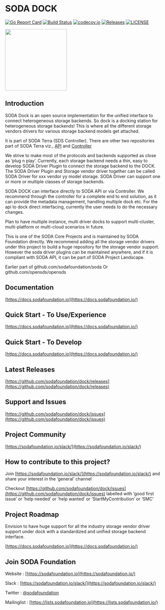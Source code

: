 # SODA DOCK

[![Go Report Card](https://goreportcard.com/badge/github.com/sodafoundation/dock?branch=master)](https://goreportcard.com/report/github.com/sodafoundation/dock)
[![Build Status](https://travis-ci.org/sodafoundation/dock.svg?branch=master)](https://travis-ci.org/sodafoundation/dock)
[![codecov.io](https://codecov.io/github/sodafoundation/dock/coverage.svg?branch=master)](https://codecov.io/github/sodafoundation/dock?branch=master)
[![Releases](https://img.shields.io/github/release/sodafoundation/dock/all.svg?style=flat-square)](https://github.com/sodafoundation/dock/releases)
[![LICENSE](https://img.shields.io/github/license/sodafoundation/dock.svg?style=flat-square)](https://github.com/sodafoundation/dock/blob/master/LICENSE)

<img src="https://sodafoundation.io/wp-content/uploads/2020/01/SODA_logo_outline_color_800x800.png" width="200" height="200">

## Introduction

SODA Dock is an open source implementation for the unified interface to connect heterogeneous storage backends. So dock is a docking station for heterogeneous storage backends! This is where all the different storage vendors drivers for various storage backend models get attached.

It is part of SODA Terra (SDS Controller). There are other two repositories part of SODA Terra viz., [API](https://github.com/sodafoundation/api) and [Controller](https://github.com/sodafoundation/controller)


We strive to make most of the protocols and backends supported as close as ‘plug n play’. Currently, each storage backend needs a thin, easy to develop SODA Driver Plugin to connect the storage backend to the DOCK. The SODA Driver Plugin and Storage vendor driver together can be called SODA Driver for xxx vendor yy model storage. SODA Driver can support one or more or multiple classes of storage backends.

SODA DOCK can interface directly to SODA API or via Controller. We recommend through the controller for a complete end to end solution, as it can provide the metadata management, handling multiple dock etc. For the api to dock direct interfacing, currently the user needs to do the necessary changes.

Plan to have multiple instance, multi driver docks to support multi-cluster, multi-platform or multi-cloud scenarios in future.

This is one of the SODA Core Projects and is maintained by SODA Foundation directly. We recommend adding all the storage vendor drivers under this project to build a huge repository for the storage vendor support. However the soda driver plugins can be maintained anywhere, and if it is compliant with SODA API, it can be part of SODA Project Landscape.

Earlier part of github.com/sodafoundation/soda Or github.com/opensds/opensds

## Documentation

[https://docs.sodafoundation.io](https://docs.sodafoundation.io/)

## Quick Start - To Use/Experience

[https://docs.sodafoundation.io](https://docs.sodafoundation.io/)

## Quick Start - To Develop

[https://docs.sodafoundation.io](https://docs.sodafoundation.io/)

## Latest Releases

[https://github.com/sodafoundation/dock/releases](https://github.com/sodafoundation/dock/releases)

## Support and Issues

[https://github.com/sodafoundation/dock/issues](https://github.com/sodafoundation/dock/issues)

## Project Community

[https://sodafoundation.io/slack/](https://sodafoundation.io/slack/)

## How to contribute to this project?

Join [https://sodafoundation.io/slack/](https://sodafoundation.io/slack/) and share your interest in the ‘general’ channel

Checkout [https://github.com/sodafoundation/dock/issues](https://github.com/sodafoundation/dock/issues) labelled with ‘good first issue’ or ‘help needed’ or ‘help wanted’ or ‘StartMyContribution’ or ‘SMC’

## Project Roadmap

Envision to have huge support for all the industry storage vendor driver support under dock with a standardized and unified storage backend interface.

[https://docs.sodafoundation.io](https://docs.sodafoundation.io/)

## Join SODA Foundation

Website : [https://sodafoundation.io](https://sodafoundation.io/)

Slack  : [https://sodafoundation.io/slack/](https://sodafoundation.io/slack/)

Twitter  : [@sodafoundation](https://twitter.com/sodafoundation)

Mailinglist  : [https://lists.sodafoundation.io](https://lists.sodafoundation.io/)

